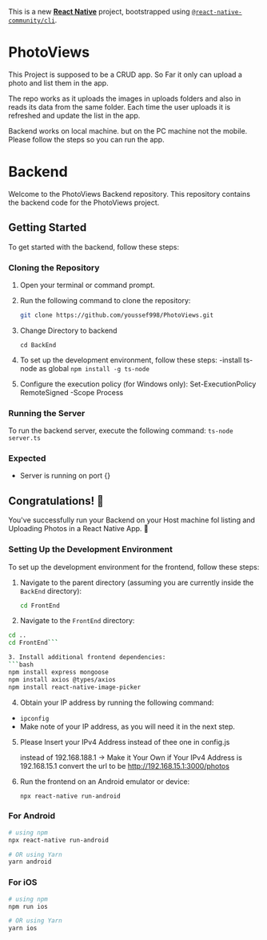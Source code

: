 This is a new [**React Native**](https://reactnative.dev) project, bootstrapped using [`@react-native-community/cli`](https://github.com/react-native-community/cli).

# PhotoViews

This Project is supposed to be a CRUD app. So Far it only can upload a photo and list them in the app.

The repo works as it uploads the images in uploads folders and also in reads its data from the same folder. Each time the user uploads it is refreshed and update the list in the app.

Backend works on local machine. but on the PC machine not the mobile. Please follow the steps so you can run the app.

# Backend

Welcome to the PhotoViews Backend repository. This repository contains the backend code for the PhotoViews project.

## Getting Started

To get started with the backend, follow these steps:

### Cloning the Repository

1. Open your terminal or command prompt.

2. Run the following command to clone the repository:

   ```bash
   git clone https://github.com/youssef998/PhotoViews.git

   ```

3. Change Directory to backend

   `cd BackEnd`

4. To set up the development environment, follow these steps:
   -install ts-node as global
   `npm install -g ts-node`

5. Configure the execution policy (for Windows only):
   Set-ExecutionPolicy RemoteSigned -Scope Process

### Running the Server

To run the backend server, execute the following command:
`ts-node server.ts`

### Expected

- Server is running on port {}

## Congratulations! :tada:

You've successfully run your Backend on your Host machine fol listing and Uploading Photos in a React Native App. :partying_face:

### Setting Up the Development Environment

To set up the development environment for the frontend, follow these steps:

1. Navigate to the parent directory (assuming you are currently inside the `BackEnd` directory):

   ```bash
   cd FrontEnd
   ```

2. Navigate to the `FrontEnd` directory:

````bash
cd ..
cd FrontEnd```

3. Install additional frontend dependencies:
```bash
npm install express mongoose
npm install axios @types/axios
npm install react-native-image-picker
````

4. Obtain your IP address by running the following command:

- `ipconfig`
- Make note of your IP address, as you will need it in the next step.

5. Please Insert your IPv4 Address instead of thee one in config.js

   instead of 192.168.188.1 -> Make it Your Own
   if Your IPv4 Address is 192.168.15.1 convert the url to be http://192.168.15.1:3000/photos

6. Run the frontend on an Android emulator or device:

   `npx react-native run-android`

### For Android

```bash
# using npm
npx react-native run-android

# OR using Yarn
yarn android
```

### For iOS

```bash
# using npm
npm run ios

# OR using Yarn
yarn ios
```
